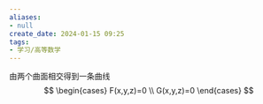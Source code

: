 ```yaml
---
aliases:
- null
create_date: 2024-01-15 09:25
tags:
- 学习/高等数学
---
```

由两个曲面相交得到一条曲线
$$
\begin{cases}
F(x,y,z)=0 \\
G(x,y,z)=0
\end{cases}
$$